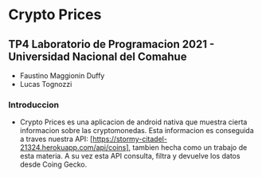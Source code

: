 # Crypto Prices
## TP4 Laboratorio de Programacion 2021 - Universidad Nacional del Comahue

* Faustino Maggionin Duffy
* Lucas Tognozzi

### Introduccion

* Crypto Prices es una aplicacion de android nativa que muestra cierta informacion sobre
  las cryptomonedas. Esta informacion es conseguida a traves nuestra API:
  [https://stormy-citadel-21324.herokuapp.com/api/coins], tambien hecha como un trabajo de esta materia.
  A su vez esta API consulta, filtra y devuelve los datos desde Coing Gecko.